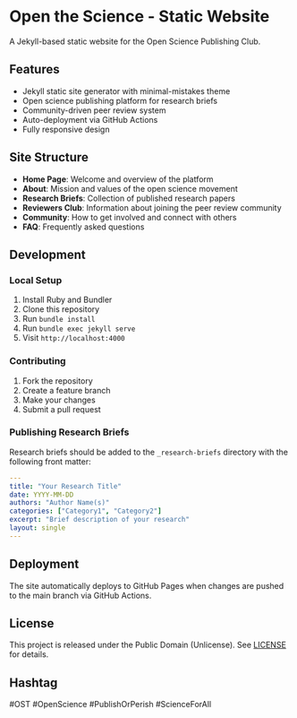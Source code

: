 # Open the Science - Static Website

A Jekyll-based static website for the Open Science Publishing Club.

## Features

- Jekyll static site generator with minimal-mistakes theme
- Open science publishing platform for research briefs
- Community-driven peer review system
- Auto-deployment via GitHub Actions
- Fully responsive design

## Site Structure

- **Home Page**: Welcome and overview of the platform
- **About**: Mission and values of the open science movement
- **Research Briefs**: Collection of published research papers
- **Reviewers Club**: Information about joining the peer review community
- **Community**: How to get involved and connect with others
- **FAQ**: Frequently asked questions

## Development

### Local Setup

1. Install Ruby and Bundler
2. Clone this repository
3. Run `bundle install`
4. Run `bundle exec jekyll serve`
5. Visit `http://localhost:4000`

### Contributing

1. Fork the repository
2. Create a feature branch
3. Make your changes
4. Submit a pull request

### Publishing Research Briefs

Research briefs should be added to the `_research-briefs` directory with the following front matter:

```yaml
---
title: "Your Research Title"
date: YYYY-MM-DD
authors: "Author Name(s)"
categories: ["Category1", "Category2"]
excerpt: "Brief description of your research"
layout: single
---
```

## Deployment

The site automatically deploys to GitHub Pages when changes are pushed to the main branch via GitHub Actions.

## License

This project is released under the Public Domain (Unlicense). See [LICENSE](LICENSE) for details.

## Hashtag

#OST #OpenScience #PublishOrPerish #ScienceForAll
